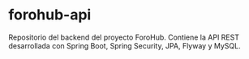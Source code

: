 # forohub-api
Repositorio del backend del proyecto ForoHub. Contiene la API REST desarrollada con Spring Boot, Spring Security, JPA, Flyway y MySQL.
